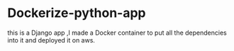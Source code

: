 # Dockerize-python-app
this is a Django app ,I made a Docker container to put all the dependencies into it and deployed it on aws.
